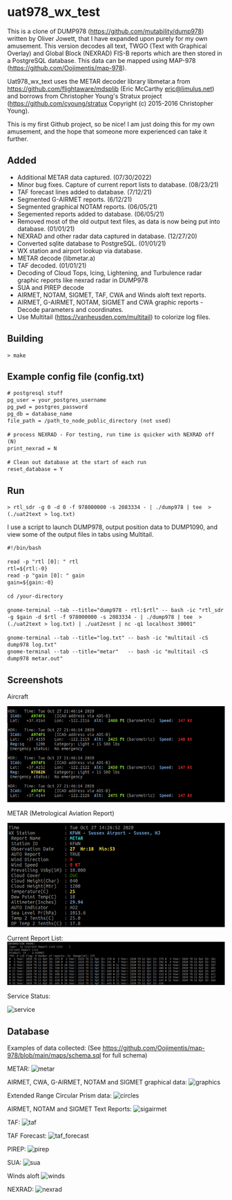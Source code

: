 # uat978_wx_test

This is a clone of DUMP978 (https://github.com/mutability/dump978) written by Oliver Jowett, that I have expanded upon purely for my own amusement. This version decodes all text, TWGO (Text with Graphical Overlay) and Global Block (NEXRAD) FIS-B reports which are then stored in a PostgreSQL database. This data can be mapped using MAP-978 (https://github.com/Oojimentis/map-978).

Uat978_wx_text uses the METAR decoder library libmetar.a from https://github.com/flightaware/mdsplib (Eric McCarthy eric@limulus.net) and borrows from Christopher Young's Stratux project (https://github.com/cyoung/stratux Copyright (c) 2015-2016 Christopher Young).

This is my first Github project, so be nice! I am just doing this for my own amusement, and the hope that someone more experienced can take it further.


## Added
* Additional METAR data captured. (07/30/2022)
* Minor bug fixes. Capture of current report lists to database. (08/23/21)
* TAF forecast lines added to database. (7/12/21)
* Segmented G-AIRMET reports. (6/12/21)
* Segmented graphical NOTAM reports. (06/05/21)
* Segemented reports added to database. (06/05/21)
* Removed most of the old output text files, as data is now being put into database. (01/01/21)
* NEXRAD and other radar data captured in database. (12/27/20)
* Converted sqlite database to PostgreSQL. (01/01/21)
* WX station and airport lookup via database.
* METAR decode (libmetar.a)
* TAF decoded. (01/01/21)
* Decoding of Cloud Tops, Icing, Lightening, and Turbulence radar graphic reports like nexrad radar in DUMP978
* SUA and PIREP decode
* AIRMET, NOTAM, SIGMET, TAF, CWA and Winds aloft text reports.
* AIRMET, G-AIRMET, NOTAM, SIGMET and CWA graphic reports - Decode parameters and coordinates.
* Use Multitail (https://vanheusden.com/multitail) to colorize log files.


## Building

    > make
 
## Example config file (config.txt)

````
# postgresql stuff
pg_user = your_postgres_username
pg_pwd = postgres_password
pg_db = database_name
file_path = /path_to_node_public_directory (not used)

# process NEXRAD - For testing, run time is quicker with NEXRAD off (N)
print_nexrad = N

# Clean out database at the start of each run
reset_database = Y
````
## Run

    > rtl_sdr -g 0 -d 0 -f 978000000 -s 2083334 - | ./dump978 | tee  >(./uat2text > log.txt)

I use a script to launch DUMP978, output position data to DUMP1090, and view some of the output files in tabs using Multitail.

````
#!/bin/bash

read -p "rtl [0]: " rtl
rtl=${rtl:-0}
read -p "gain [0]: " gain
gain=${gain:-0}

cd /your-directory

gnome-terminal --tab --title="dump978 - rtl:$rtl" -- bash -ic "rtl_sdr -g $gain -d $rtl -f 978000000 -s 2083334 - | ./dump978 | tee  >(./uat2text > log.txt) | ./uat2esnt | nc -q1 localhost 30001" 

gnome-terminal --tab --title="log.txt" -- bash -ic "multitail -cS dump978 log.txt"
gnome-terminal --tab --title="metar"   -- bash -ic "multitail -cS dump978 metar.out"

````


## Screenshots

Aircraft

![Aircraft](https://github.com/Oojimentis/uat978_wx_test/blob/master/uat978_wx_text/docs/aircraft_screen.png)

METAR (Metrological Aviation Report)

![METAR](https://github.com/Oojimentis/uat978_wx_test/blob/master/uat978_wx_text/docs/metar_screen.png)

Current Report List:
![Frame info](https://github.com/Oojimentis/uat978_wx_test/blob/master/uat978_wx_text/docs/info_frame_screen.png)

Service Status:

![service](https://user-images.githubusercontent.com/60933475/126045501-eb4d9b2d-ae3d-4a7c-9fca-13085905abbe.png)



## Database

Examples of data collected: (See https://github.com/Oojimentis/map-978/blob/main/maps/schema.sql for full schema)

METAR:
![metar](https://user-images.githubusercontent.com/60933475/126044880-57662300-3e44-4dfb-af82-124967a7f17f.png)

AIRMET, CWA, G-AIRMET, NOTAM and SIGMET graphical data:
![graphics](https://user-images.githubusercontent.com/60933475/126044944-73f0cbfb-a3dd-47a6-9925-cdc399e92a7a.png)

Extended Range Circular Prism data:
![circles](https://user-images.githubusercontent.com/60933475/126045020-feeec8bd-7bc5-4081-894a-dffe0d8508ad.png)

AIRMET, NOTAM and SIGMET Text Reports:
![sigairmet](https://user-images.githubusercontent.com/60933475/126045049-d1c285f9-b551-4a1c-8951-2c7c847d4ff5.png)

TAF:
![taf](https://user-images.githubusercontent.com/60933475/126045061-b5eeb62d-38ad-45c9-bd3d-7d32f7048699.png)

TAF Forecast:
![taf_forecast](https://user-images.githubusercontent.com/60933475/126045070-74f4a6ae-6fdc-4b30-812f-efc7ccacec7e.png)

PIREP:
![pirep](https://user-images.githubusercontent.com/60933475/126045085-22640df3-df07-4994-8e0d-223d7ae0d1b3.png)

SUA:
![sua](https://user-images.githubusercontent.com/60933475/126045101-7864526d-b46f-4a8a-b284-ff34cb532b65.png)

Winds aloft
![winds](https://user-images.githubusercontent.com/60933475/126045130-e71ef82b-3e6c-48ee-bfcf-b490c36b6f7c.png)

NEXRAD:
![nexrad](https://user-images.githubusercontent.com/60933475/126045158-a9143d87-7eb4-44ce-9742-58d90166f6e9.png)
